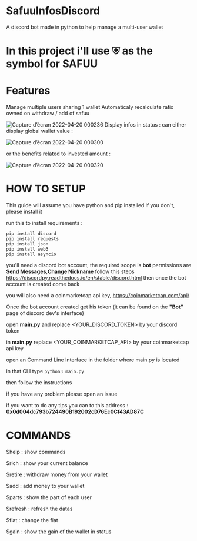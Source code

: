 # SafuuInfosDiscord
A discord bot made in python to help manage a multi-user wallet

# In this project i'll use ⛨ as the symbol for SAFUU

# Features 
Manage multiple users sharing 1 wallet
Automaticaly recalculate ratio owned on withdraw / add of safuu

![Capture d’écran 2022-04-20 000236](https://user-images.githubusercontent.com/27644308/164109552-22d3f340-929a-4fbc-b137-e101035aea0e.png)
Display infos in status : 
  can either display global wallet value :
  
  ![Capture d’écran 2022-04-20 000300](https://user-images.githubusercontent.com/27644308/164109650-4efca628-7efe-46b6-9ce0-13d02d76ecdc.png)
  
  or the benefits related to invested amount : 
  
   ![Capture d’écran 2022-04-20 000320](https://user-images.githubusercontent.com/27644308/164109715-2395b5d9-582d-4d7f-8e2c-16e9c7fa5d70.png)



# HOW TO SETUP 

This guide will assume you have python and pip installed if you don't, please install it

run this to install requirements :
```
pip install discord
pip install requests
pip install json
pip install web3
pip install asyncio
```

you'll need a discord bot account, the required scope is **bot** permissions are **Send Messages**,**Change Nickname**
follow this steps https://discordpy.readthedocs.io/en/stable/discord.html then once the bot account is created come back

you will also need a coinmarketcap api key, https://coinmarketcap.com/api/

Once the bot account created get his token (it can be found on the **"Bot"** page of discord dev's interface)

open **main.py** and replace <YOUR_DISCORD_TOKEN> by your discord token

in **main.py** replace <YOUR_COINMARKETCAP_API> by your coinmarketcap api key

open an Command Line Interface in the folder where main.py is located

in that CLI type `python3 main.py`

then follow the instructions

if you have any problem please open an issue

if you want to do any tips you can to this address : **0x0d004dc793b724490B192002cD76Ec0Cf43AD87C**

# COMMANDS
 
$help : show commands

$rich : show your current balance

$retire <name> <amount> : withdraw money from your wallet
 
$add <name> <amount> : add money to your wallet
 
$parts : show the part of each user
 
$refresh : refresh the datas
 
$fiat <fiat> : change the fiat
 
$gain : show the gain of the wallet in status
